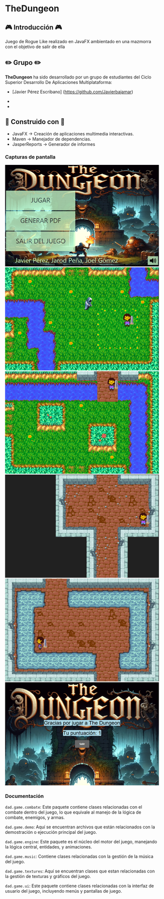 # TheDungeon

## :video_game: Introducción :video_game:

Juego de Rogue Like realizado en JavaFX ambientado en una mazmorra con el objetivo de salir de ella

## :pencil2: Grupo :pencil2:

**TheDungeon** ha sido desarrollado por un grupo de estudiantes del Ciclo Superior Desarrollo De Aplicaciones
Multiplataforma:

- [Javier Pérez Escribano] (https://github.com/Javierbajamar)

-

-

## :construction_worker: Construido con :construction_worker:

* JavaFX -> Creación de aplicaciones multimedia interactivas.
* Maven -> Manejador de dependencias.
* JasperReports -> Generador de informes

### Capturas de pantalla
![alt text](https://raw.githubusercontent.com/dam-dad/TheDungeon/master/screenshots/portada.png)
![alt text](https://raw.githubusercontent.com/dam-dad/TheDungeon/master/screenshots/mapa1.png)
![alt text](https://raw.githubusercontent.com/dam-dad/TheDungeon/master/screenshots/mapa2.png)
![alt text](https://raw.githubusercontent.com/dam-dad/TheDungeon/master/screenshots/mapa3.png)
![alt text](https://raw.githubusercontent.com/dam-dad/TheDungeon/master/screenshots/mapa4.png)
![alt text](https://raw.githubusercontent.com/dam-dad/TheDungeon/master/screenshots/final.png)



### Documentación

`dad.game.combate`: Este paquete contiene clases relacionadas con el combate dentro del juego, lo que equivale al manejo de la lógica de combate, enemigos, y armas.

`dad.game.demo`: Aquí se encuentran archivos que están relacionados con la demostración o ejecución principal del juego.

`dad.game.engine`: Este paquete es el núcleo del motor del juego, manejando la lógica central, entidades, y animaciones.

`dad.game.music`: Contiene clases relacionadas con la gestión de la música del juego.

`dad.game.textures`: Aquí se encuentran clases que estan relacionadas con la gestión de texturas y gráficos del juego.

`dad.game.ui`: Este paquete contiene clases relacionadas con la interfaz de usuario del juego, incluyendo menús y pantallas de juego.

